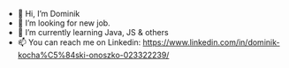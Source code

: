 - 👋 Hi, I’m Dominik
- 👀 I’m looking for new job.
- 🌱 I’m currently learning Java, JS & others
- 📫 You can reach me on Linkedin: https://www.linkedin.com/in/dominik-kocha%C5%84ski-onoszko-023322239/

<!---
DomLuke81/DomLuke81 is a ✨ special ✨ repository because its `README.md` (this file) appears on your GitHub profile.
You can click the Preview link to take a look at your changes.
--->
